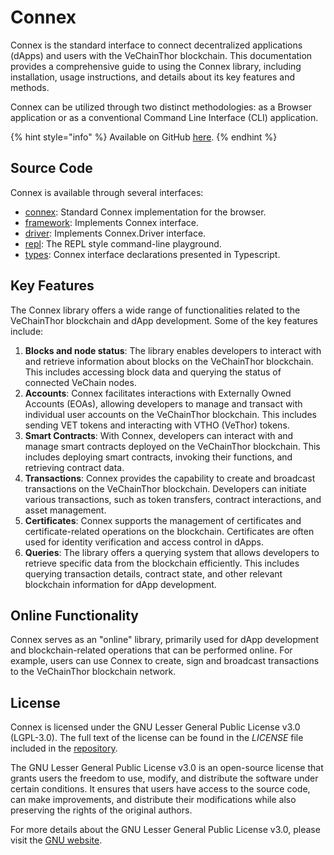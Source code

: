 # Connex

Connex is the standard interface to connect decentralized applications (dApps) and users with the VeChainThor blockchain. This documentation provides a comprehensive guide to using the Connex library, including installation, usage instructions, and details about its key features and methods.

Connex can be utilized through two distinct methodologies: as a Browser application or as a conventional Command Line Interface (CLI) application.

{% hint style="info" %}
Available on GitHub [here](https://github.com/vechainfoundation/connex).
{% endhint %}

## Source Code <a href="#source-code" id="source-code"></a>

Connex is available through several interfaces:

* [connex](https://github.com/vechain/connex/blob/master/packages/connex): Standard Connex implementation for the browser.
* [framework](https://github.com/vechain/connex/blob/master/packages/framework): Implements Connex interface.
* [driver](https://github.com/vechain/connex/blob/master/packages/driver): Implements Connex.Driver interface.
* [repl](https://github.com/vechain/connex/blob/master/packages/repl): The REPL style command-line playground.
* [types](https://github.com/vechain/connex/blob/master/packages/types): Connex interface declarations presented in Typescript.

## Key Features

The Connex library offers a wide range of functionalities related to the VeChainThor blockchain and dApp development. Some of the key features include:

1. **Blocks and node status**: The library enables developers to interact with and retrieve information about blocks on the VeChainThor blockchain. This includes accessing block data and querying the status of connected VeChain nodes.
2. **Accounts**: Connex facilitates interactions with Externally Owned Accounts (EOAs), allowing developers to manage and transact with individual user accounts on the VeChainThor blockchain. This includes sending VET tokens and interacting with VTHO (VeThor) tokens.
3. **Smart Contracts**: With Connex, developers can interact with and manage smart contracts deployed on the VeChainThor blockchain. This includes deploying smart contracts, invoking their functions, and retrieving contract data.
4. **Transactions**: Connex provides the capability to create and broadcast transactions on the VeChainThor blockchain. Developers can initiate various transactions, such as token transfers, contract interactions, and asset management.
5. **Certificates**: Connex supports the management of certificates and certificate-related operations on the blockchain. Certificates are often used for identity verification and access control in dApps.
6. **Queries**: The library offers a querying system that allows developers to retrieve specific data from the blockchain efficiently. This includes querying transaction details, contract state, and other relevant blockchain information for dApp development.

## Online Functionality

Connex serves as an "online" library, primarily used for dApp development and blockchain-related operations that can be performed online. For example, users can use Connex to create, sign and broadcast transactions to the VeChainThor blockchain network.

## License

Connex is licensed under the GNU Lesser General Public License v3.0 (LGPL-3.0). The full text of the license can be found in the _LICENSE_ file included in the [repository](https://github.com/vechain/connex/blob/master/LICENSE).

The GNU Lesser General Public License v3.0 is an open-source license that grants users the freedom to use, modify, and distribute the software under certain conditions. It ensures that users have access to the source code, can make improvements, and distribute their modifications while also preserving the rights of the original authors.

For more details about the GNU Lesser General Public License v3.0, please visit the [GNU website](https://www.gnu.org/licenses/lgpl-3.0.html).
